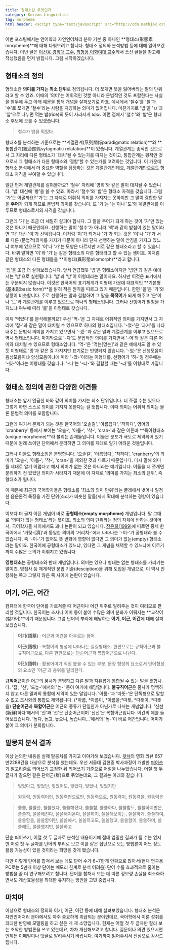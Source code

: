 ```yaml
---
title: 형태소란 무엇인가
category: Korean Linguistics
tag: morpheme
html header: <script type="text/javascript" src="http://cdn.mathjax.org/mathjax/latest/MathJax.js?config=TeX-AMS_SVG"></script>
---
```


이번 포스팅에서는 언어학과 자연언어처리 분야 기본 중 하나인 **형태소(形態素morpheme)**에 대해 다뤄보려고 합니다. 형태소 정의와 분석방법 등에 대해 알아보겠습니다. 이번 글은 [이선웅 경희대 교수](http://www.kyobobook.co.kr/product/detailViewKor.laf?mallGb=KOR&ejkGb=KOR&barcode=9788984775275&orderClick=JA2), [최형용 이화여대 교수](https://www.kyobobook.co.kr/product/detailViewKor.laf?mallGb=KOR&ejkGb=KOR&barcode=9788962924572&orderClick=JAj)께서 쓰신 글들을 참고해 작성했음을 먼저 밝힙니다. 그럼 시작하겠습니다.



## 형태소의 정의

형태소란 **의미를 가지는 최소 단위**로 정의됩니다. 더 쪼개면 뜻을 잃어버리는 말의 단위라고 할 수 있죠. 이때의 '의미'는 어휘적인 것뿐 아니라 문법적인 것도 포함한다는 사실을 염두에 두고 아래 예문을 통해 개념을 살펴보기로 하죠. 예시에서 '철수'를 '철'과 '수'로 쪼개면 '철수'라는 사람을 지칭하는 의미가 없어집니다. 마찬가지로 '밥'을 'ㅂ'과 '압'으로 나누면 먹는 밥(rice)의 뜻이 사라지게 되죠. 이런 점에서 '철수'와 '밥'은 형태소 후보에 오를 수 있겠습니다.

> 철수가 밥을 먹었다.

형태소를 분석하는 기준으로는 **계열관계(系列關係paradigmatic relation)**와 **통합관계(統合關係sytagmatic relatation)**이 있습니다. 계열관계는 종적인 것으로서 그 자리에 다른 형태소가 '대치'될 수 있는가를 따지는 것이고, 통합관계는 횡적인 것으로서 그 형태소가 다른 형태소와 '결합'할 수 있는가를 고려하는 것입니다. 이 가운데 형태소 분석에서 더 중요한 역할을 담당하는 것은 계열관계인데요, 계열관계만으로도 형태소 자격을 부여할 수 있습니다.

일단 먼저 계열관계를 살펴볼까요? '철수' 자리에 '영희'와 같은 말이 대치될 수 있습니다. '밥' 대신에 '빵'을 쓸 수 있죠. 따라서 '철수'와 '밥'은 형태소 자격을 갖습니다. 그럼 '가'는 어떨까요? '가'는 그 자체로 어휘적 의미를 가지지는 못하지만 그 말이 결합한 말을 **주어**가 되게 하므로 문법적 의미를 갖습니다. 또 '가'는 '는'이나 '도'와 계열관계를 이루므로 형태소로서의 자격을 갖습니다.

그런데 '가'는 조금 더 세밀히 살펴야 합니다. 그 말을 주어가 되게 하는 것이 '가'만 있는 것은 아니기 때문인데요. 선행하는 말이 '철수'가 아니라 '책'과 같이 받침이 있는 말이라면 '가' 대신 '이'가 선택됩니다. 이처럼 '이'가 되거나 '가'가 되는 것은 '이'나 '가'가 서로 다른 (문법적)의미를 가지기 때문이 아니라 단지 선행하는 말이 받침을 가지고 있느냐 여부에 있으므로 '이'나 '가'는 모양은 다르지만 서로 같은 형태소라고 할 수 있습니다. 바꿔 말하면 '이'와 '가'는 같은 형태소의 다른 형태라고 할 수 있는 셈이죠. 이처럼 같은 형태소의 다른 형태들을 **이형태(異形態allomorph)**라고 합니다.

'밥'을 조금 더 살펴보겠습니다. 앞서 언급했듯 '밥'은 형태소이지만 '밥만'과 같은 예에서는 '밤'으로 실현됩니다. '밥'과 '밤'이 이형태라는 말이지요. 하지만 이것은 표기에서는 구분되지 않습니다. 이것은 한국어의 표기체계가 이형태 가운데 대표적인 **기본형(基本形basic form)**을 밝혀 적은 원칙을 따르고 있기 때문입니다. 한편 '을'은 '가'와 상황이 비슷합니다. 주로 선행하는 말과 결합하여 그 말을 **목적어**가 되게 해주고 '은'이나 '도'와 계열관계를 이루고 있으므로 하나의 형태소입니다. 그러나 선행어가 받침을 가지느냐 여부에 따라 '를'을 이형태로 갖습니다.

이제 '먹었다'를 분석해볼까요? 우선 '먹-'은 그 자체로 어휘적인 의미를 가지면서 그 자리에 '잡-'과 같은 말이 대치될 수 있으므로 하나의 형태소입니다. '-었-'은 '과거'를 나타내주는 문법적 의미를 가지고 있으면서 '-겠-'과 같은 말과 계열관계를 이루고 있으므로 역시 형태소입니다. 마지막으로 '-다'도 문법적인 의미를 가지면서 '-어'와 같은 다른 어미와 대치될 수 있으므로 형태소입니다. '먹-'은 '먹는[멍는]'과 같은 예에서도 알 수 있듯 이형태로 '멍'과 같은 걸 가지지만 표기로는 반영되지 않습니다. '-었-'은 선행모음이 음성모음이냐 양성모음이냐에 따라 '-았-'이라는 이형태를, 선행어가 '하-'일 경우에는 '-였-'이라는 이형태를 갖습니다. '-다'는 '-더-'와 결합할 때는 '-라'를 이형태로 가집니다.



## 형태소 정의에 관한 다양한 이견들

형태소는 앞서 언급한 바와 같이 의미를 가지는 최소 단위입니다. 더 쪼갤 수는 있으나 그렇게 하면 스스로 의미를 가지지 못한다는 걸 뜻합니다. 이때 의미는 어휘적 의미는 물론 문법적 의미를 포함합니다. 

그런데 여기서 문제가 되는 것은 한국어의 '오솔길', '아름답다', '착하다', 영어의 'cranberry' 등에서 보이는 '오솔-', '아름-', '착-', 'cran-'과 같은 이른바 **특이형태소(unique morpheme)**라 불리는 존재들입니다. 이들은 분포가 극도로 제약되어 있기 때문에 원래 쓰이던 단어에서 분리하면 그 의미를 제대로 알기 어려운 것들입니다. 

그러나 이들도 형태소임은 분명합니다. '오솔길', '아름답다', '착하다', 'cranberry'의 의미가 '오솔-', '아름-', '착-', 'cran-'을 제외한 것과 다르기 때문입니다. 다시 말해 의미를 제대로 알기 어렵다고 해서 의미가 없는 것은 아니라는 얘기입니다. 이들을 더 쪼개면 분리하기 전 있었던 의미가 사라지기 때문에 이 자체로 '의미를 가지는 최소의 단위', 즉 형태소가 됩니다.

이 때문에 최근의 국어학자들은 형태소를 '최소의 의미 단위'라는 굴레에서 벗어나 일정한 음운론적 특징을 가진 단위(소리가 비슷한 말들)까지 확대해 분석하는 경향이 있습니다.

이보다 더 골치 아픈 개념이 바로 **공형태소(empty morpheme)** 개념입니다. 말 그대로 '의미가 없는 형태소'라는 뜻이죠. 최소의 의미 단위라는 정의 자체에 반하는 것이어서, 국어학자들 사이에서도 꽤나 논란이 되고 있습니다. [장윤희(1999)](http://hosting03.snu.ac.kr/~komorph/new/en/qna/qna01.php?boardName=boardQna&mode=view&bNo=14&page=18&PHPSESSID=2e8848d9357db7e7cd23e4c52f3cec93d41a7752)에 따르면 중세 한국어에서 '거맃-[濟]'과 동일한 의미의 '거리치-'에서 나타나는 '-이-'가 공형태라 볼 수 있습니다. 즉 '-이-'가 없어도 뜻 변화에 영향이 없다면 그 의미가 없는(empty) 형태소라는 말이죠. 한국어에 공형태소가 있느냐, 있다면 그 개념을 채택할 수 있느냐에 이르기까지 수많은 논의가 이뤄지고 있습니다.

**영형태소**는 공형태소와 반대 개념입니다. 의미는 있으나 형태는 없는 형태소를 가리키는 말이죠. 영접사 등 체계적인 문법 기술(desciption)을 위해 도입된 개념으로, 이 역시 인정하는 쪽과 그렇지 않은 쪽 사이에 논란이 있습니다.



## 어기, 어근, 어간

컴퓨터에 한국어 단어를 가르쳐줄 때 어근이나 어간 위주로 알려주는 것이 여러모로 편리할 것입니다. 한국어는 조사나 어미 등이 붙어 수많은 의미 분화가 이뤄지는 **교착어(첨가어)**이기 때문입니다.  그럼 단어의 뿌리에 해당하는 **어기, 어근, 어간**에 대해 살펴보겠습니다.

> **어기(語基)** : 어근과 어간을 아우르는 용어
>
> **어근(語根)** : 복합어의 형성에 나타나는 실질형태소. 한편으로는 규칙어근과 불규칙어근으로, 다른 한편으로는 단순어근과 복합어근으로 나뉜다.
>
> **어간(語幹)** : 활용어미가 직접 붙을 수 있는 부분. 문장 형성의 요소로서 단어형성의 요소인 '어근'과 층위를 달리한다.

**규칙어근**이란 어근의 품사가 분명하고 다른 말과 자유롭게 통합될 수 있는 말을 뜻합니다. '집', '신', '드높-'에서의 '높-' 등이 여기에 해당합니다. **불규칙어근**은 품사가 명백하지 않고 다른 말과의 통합에 제약이 있는 말입니다. '아름-'과 '따뜻-'은 단독형으로 말할 수 없고 조사와의 통합도 제약됩니다. (*아름, *아름이, *아름을;\*따뜻, *따뜻이, *따뜻을) **단순어근**과 **복합어근**은 어근의 종류가 단일한가 아닌가로 나뉘는 개념입니다. '신선(新鮮)하다'에서의 '신'과 '선'은 단순어근이며 '신선'은 복합어근입니다. 어간의 예를 들어보겠습니다. '높다, 높고, 높으니, 높습니다...'에서의 '높-'이 바로 어간입니다. 어미가 붙어 그 의미가 분화합니다.



## 말뭉치 분석 결과

이상 논의한 내용을 실제 말뭉치를 가지고 이야기해 보겠습니다. [왓챠](https://watcha.net/)의 영화 리뷰 657만2288건을 대상으로 분석을 했는데요. 우선 서울대 김현중 박사과정이 개발한 [띄어쓰기 알고리즘](https://github.com/lovit/soy/tree/master/soy/nlp/space)로 띄어쓰기 교정한 뒤 띄어쓰기 기준으로 어절을 나누었습니다. 어절 첫 두 글자가 같으면 같은 단어군(群)으로 묶었는데요, 그 결과는 아래와 같습니다.

> 잊었다고, 잊었던, 잊었어도, 잊었다, 잊었나, 잊었지만

> 원동력, 원동력이란, 원동력만으로만, 원동력으로, 원동력이, 원동력을, 원동력은

> 쓸쓸, 쓸쓸한, 쓸쓸했다, 쓸쓸해졌다, 쓸쓸함, 쓸쓸하다, 쓸쓸함도, 쓸쓸하지만은, 쓸쓸히, 쓸쓸해진다, 쓸쓸해져온다, 쓸쓸하지, 쓸쓸해보이는, 쓸쓸하게, 쓸쓸하여, 쓸쓸함을, 쓸쓸함이란, 쓸쓸해서, 쓸쓸하고도, 쓸쓸했고, 쓸쓸함이, 쓸쓸하며, 쓸쓸해도, 쓸쓸했지만, 쓸쓸하고

단순 띄어쓰기, 어절 첫 두 글자로 분석한 내용이기에 절대 엄밀한 결과가 될 수는 없지만 어절 첫 두 글자를 단어의 뿌리로 보고 이를 같은 집단으로 보는 방법론이 어느 정도 활용 가능성이 있을 것이라는 희망을 갖게 됐습니다. 

다만 이렇게 단어를 합쳐서 보는 데도 단어 수가 6~7만개 안팎으로 많아서(현재 연구용 PC로는 5만개 이상 단어는 메모리 한계로 분석 어려움) 단어 수를 효과적으로 줄이는 방법을 좀 더 연구해보려고 합니다. 단어를 합쳐서 보는 데 따른 정보량 손실을 최소화하면서도 계산효율성을 최대한 유지하는 방안을 고민 중입니다.



## 마치며

이상으로 형태소의 정의와 어기, 어근, 어간 등에 대해 살펴보았습니다. 형태소 분석은 자연언어처리 분야에서도 아주 중요하게 취급되는 분야인데요, 국어학에서 이룬 성취를 최대한 반영해 모델링을 하고 싶은 게 제 소망입니다. 현재는 어절 첫 두 글자만 잘라 보는 조악한 방법론을 쓰고 있는데요, 차차 개선해보려고 합니다. 질문이나 의견 있으시면 언제든 이메일이나 댓글로 알려주시기 바랍니다. 여기까지 읽어주셔서 진심으로 감사드립니다.

